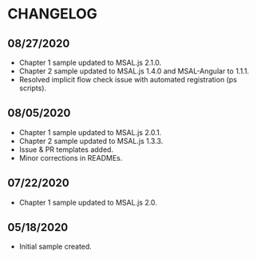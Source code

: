 # CHANGELOG

## 08/27/2020

* Chapter 1 sample updated to MSAL.js 2.1.0.
* Chapter 2 sample updated to MSAL.js 1.4.0 and MSAL-Angular to 1.1.1.
* Resolved implicit flow check issue with automated registration (ps scripts).

## 08/05/2020

* Chapter 1 sample updated to MSAL.js 2.0.1.
* Chapter 2 sample updated to MSAL.js 1.3.3.
* Issue & PR templates added.
* Minor corrections in READMEs.

## 07/22/2020

* Chapter 1 sample updated to MSAL.js 2.0.

## 05/18/2020

* Initial sample created.

